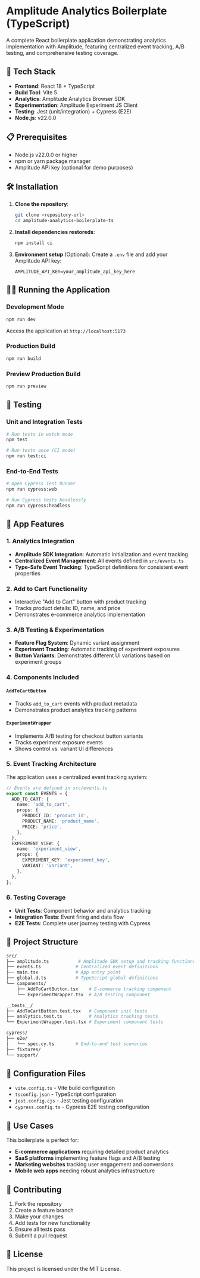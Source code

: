# Amplitude Analytics Boilerplate (TypeScript)

A complete React boilerplate application demonstrating analytics implementation with Amplitude, featuring centralized event tracking, A/B testing, and comprehensive testing coverage.

## 🚀 Tech Stack

- **Frontend**: React 18 + TypeScript
- **Build Tool**: Vite 5
- **Analytics**: Amplitude Analytics Browser SDK
- **Experimentation**: Amplitude Experiment JS Client
- **Testing**: Jest (unit/integration) + Cypress (E2E)
- **Node.js**: v22.0.0

## 📋 Prerequisites

- Node.js v22.0.0 or higher
- npm or yarn package manager
- Amplitude API key (optional for demo purposes)

## 🛠️ Installation

1. **Clone the repository**:
   ```bash
   git clone <repository-url>
   cd amplitude-analytics-boilerplate-ts
   ```

2. **Install dependencies restoreds**:
   ```bash
   npm install ci 
   ```

3. **Environment setup** (Optional):
   Create a `.env` file and add your Amplitude API key:
   ```
   AMPLITUDE_API_KEY=your_amplitude_api_key_here
   ```

## 🏃‍♂️ Running the Application

### Development Mode
```bash
npm run dev
```
Access the application at `http://localhost:5173`

### Production Build
```bash
npm run build
```

### Preview Production Build
```bash
npm run preview
```

## 🧪 Testing

### Unit and Integration Tests
```bash
# Run tests in watch mode
npm test

# Run tests once (CI mode)
npm run test:ci
```

### End-to-End Tests
```bash
# Open Cypress Test Runner
npm run cypress:web

# Run Cypress tests headlessly
npm run cypress:headless
```

## 🎯 App Features

### 1. **Analytics Integration**
- **Amplitude SDK Integration**: Automatic initialization and event tracking
- **Centralized Event Management**: All events defined in `src/events.ts`
- **Type-Safe Event Tracking**: TypeScript definitions for consistent event properties

### 2. **Add to Cart Functionality**
- Interactive "Add to Cart" button with product tracking
- Tracks product details: ID, name, and price
- Demonstrates e-commerce analytics implementation

### 3. **A/B Testing & Experimentation**
- **Feature Flag System**: Dynamic variant assignment
- **Experiment Tracking**: Automatic tracking of experiment exposures
- **Button Variants**: Demonstrates different UI variations based on experiment groups

### 4. **Components Included**

#### `AddToCartButton`
- Tracks `add_to_cart` events with product metadata
- Demonstrates product analytics tracking patterns

#### `ExperimentWrapper`
- Implements A/B testing for checkout button variants
- Tracks experiment exposure events
- Shows control vs. variant UI differences

### 5. **Event Tracking Architecture**

The application uses a centralized event tracking system:

```typescript
// Events are defined in src/events.ts
export const EVENTS = {
  ADD_TO_CART: {
    name: 'add_to_cart',
    props: {
      PRODUCT_ID: 'product_id',
      PRODUCT_NAME: 'product_name',
      PRICE: 'price',
    },
  },
  EXPERIMENT_VIEW: {
    name: 'experiment_view',
    props: {
      EXPERIMENT_KEY: 'experiment_key',
      VARIANT: 'variant',
    },
  },
};
```

### 6. **Testing Coverage**
- **Unit Tests**: Component behavior and analytics tracking
- **Integration Tests**: Event firing and data flow
- **E2E Tests**: Complete user journey testing with Cypress

## 📁 Project Structure

```bash
src/
├── amplitude.ts           # Amplitude SDK setup and tracking functions
├── events.ts             # Centralized event definitions
├── main.tsx              # App entry point
├── global.d.ts           # TypeScript global definitions
└── components/
    ├── AddToCartButton.tsx    # E-commerce tracking component
    └── ExperimentWrapper.tsx  # A/B testing component

__tests__/
├── AddToCartButton.test.tsx   # Component unit tests
├── analytics.test.ts          # Analytics tracking tests
└── ExperimentWrapper.test.tsx # Experiment component tests

cypress/
├── e2e/
│   └── spec.cy.ts        # End-to-end test scenarios
├── fixtures/
└── support/
```

## 🔧 Configuration Files

- `vite.config.ts` - Vite build configuration
- `tsconfig.json` - TypeScript configuration
- `jest.config.cjs` - Jest testing configuration
- `cypress.config.ts` - Cypress E2E testing configuration

## 🎯 Use Cases

This boilerplate is perfect for:
- **E-commerce applications** requiring detailed product analytics
- **SaaS platforms** implementing feature flags and A/B testing
- **Marketing websites** tracking user engagement and conversions
- **Mobile web apps** needing robust analytics infrastructure

## 🤝 Contributing

1. Fork the repository
2. Create a feature branch
3. Make your changes
4. Add tests for new functionality
5. Ensure all tests pass
6. Submit a pull request

## 📝 License

This project is licensed under the MIT License.
